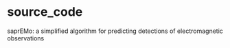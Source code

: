 # source_code
saprEMo:  a simplified algorithm for predicting detections of electromagnetic observations
